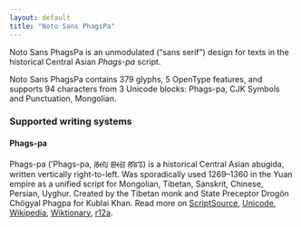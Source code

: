 ```yaml
---
layout: default
title: "Noto Sans PhagsPa"
---
```

Noto Sans PhagsPa is an unmodulated (“sans serif”) design for texts in the historical Central Asian _Phags-pa_ script. 

Noto Sans PhagsPa contains 379 glyphs, 5 OpenType features, and supports 94 characters from 3 Unicode blocks: Phags-pa, CJK Symbols and Punctuation, Mongolian.


### Supported writing systems


#### Phags-pa

Phags-pa (ʼPhags-pa, <span class='autonym'>ꡏꡡꡃ ꡣꡡꡙ ꡐꡜꡞ</span>) is a historical Central Asian abugida, written vertically right-to-left. Was sporadically used 1269–1360 in the Yuan empire as a unified script for Mongolian, Tibetan, Sanskrit, Chinese, Persian, Uyghur. Created by the Tibetan monk and State Preceptor Drogön Chögyal Phagpa for Kublai Khan. Read more on [ScriptSource](https://scriptsource.org/scr/Phag), [Unicode](https://www.unicode.org/versions/Unicode13.0.0/ch14.pdf#G40430), [Wikipedia](https://en.wikipedia.org/wiki/ISO_15924:Phag), [Wiktionary](https://en.wiktionary.org/wiki/Category:Phags-pa_script), [r12a](https://r12a.github.io/scripts/links?iso=Phag).

